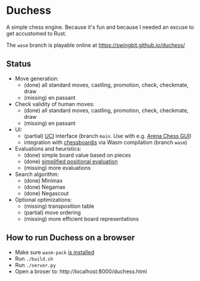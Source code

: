 # Duchess
A simple chess engine. 
Because it's fun and because I needed an excuse to get accustomed to Rust.

The `wasm` branch is playable online at https://swingbit.github.io/duchess/

## Status
- Move generation:
  - (done) all standard moves, castling, promotion, check, checkmate, draw
  - (missing) en passant
- Check validity of human moves:
  - (done) all standard moves, castling, promotion, check, checkmate, draw
  - (missing) en passant
- UI:
  - (partial) [UCI](https://en.wikipedia.org/wiki/Universal_Chess_Interface) interface (branch `main`. Use with e.g. [Arena Chess GUI](http://www.playwitharena.de/))
  - integration with [chessboardjs](https://chessboardjs.com) via Wasm compilation (branch `wasm`)
- Evaluations and heuristics:
  - (done) simple board value based on pieces
  - (done) [simplified positional evaluation](https://www.chessprogramming.org/Simplified_Evaluation_Function)
  - (missing) more evaluations
- Search algorithm:
  - (done) Minimax
  - (done) Negamax
  - (done) Negascout
- Optional optimizations:
  - (missing) transposition table
  - (partial) move ordering
  - (missing) more efficient board representations

## How to run Duchess on a browser
- Make sure `wasm-pack` [is installed](https://rustwasm.github.io/wasm-pack/installer/)
- Run `./build.sh`
- Run `./server.py`
- Open a broser to: http://localhost:8000/duchess.html